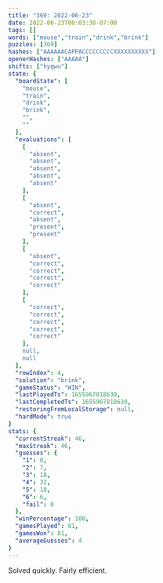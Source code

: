 ```yaml
---
title: "369: 2022-06-23"
date: 2022-06-23T00:03:38-07:00
tags: []
words: ["mouse","train","drink","brink"]
puzzles: [369]
hashes: ["AAAAAACAPPACCCCCCCCCXXXXXXXXXX"]
openerHashes: ["AAAAA"]
shifts: ["hyqwu"]
state: {
  "boardState": [
    "mouse",
    "train",
    "drink",
    "brink",
    "",
    ""
  ],
  "evaluations": [
    [
      "absent",
      "absent",
      "absent",
      "absent",
      "absent"
    ],
    [
      "absent",
      "correct",
      "absent",
      "present",
      "present"
    ],
    [
      "absent",
      "correct",
      "correct",
      "correct",
      "correct"
    ],
    [
      "correct",
      "correct",
      "correct",
      "correct",
      "correct"
    ],
    null,
    null
  ],
  "rowIndex": 4,
  "solution": "brink",
  "gameStatus": "WIN",
  "lastPlayedTs": 1655967818630,
  "lastCompletedTs": 1655967818630,
  "restoringFromLocalStorage": null,
  "hardMode": true
}
stats: {
  "currentStreak": 46,
  "maxStreak": 46,
  "guesses": {
    "1": 0,
    "2": 7,
    "3": 18,
    "4": 32,
    "5": 18,
    "6": 6,
    "fail": 0
  },
  "winPercentage": 100,
  "gamesPlayed": 81,
  "gamesWon": 81,
  "averageGuesses": 4
}
---
```


<!-- more -->
Solved quickly. Fairly efficient. 
